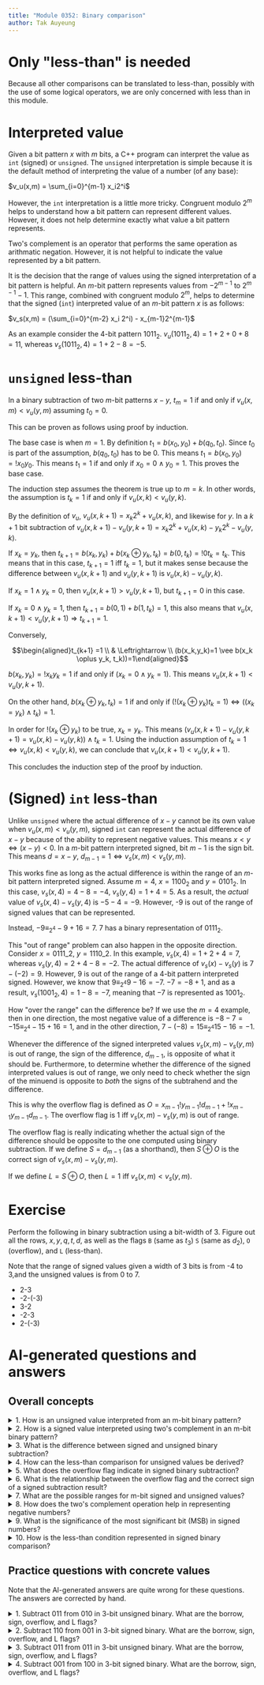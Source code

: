 ```yaml
---
title: "Module 0352: Binary comparison"
author: Tak Auyeung
---
```

# Only "less-than" is needed

Because all other comparisons can be translated to less-than, possibly with the use of some logical operators, we are only concerned with less than in this module.

# Interpreted value

Given a bit pattern $x$ with $m$ bits, a C++ program can interpret the value as `int` (signed) or `unsigned`. The `unsigned` interpretation is simple because it is the default method of interpreting the value of a number (of any base):

$v_u(x,m) = \sum_{i=0}^{m-1} x_i2^i$

However, the `int` interpretation is a little more tricky. Congruent modulo $2^m$ helps to understand how a bit pattern can represent different values. However, it does not help determine exactly what value a bit pattern represents.

Two's complement is an operator that performs the same operation as arithmatic negation. However, it is not helpful to indicate the value represented by a bit pattern.

It is the decision that the range of values using the signed interpretation of a bit pattern is helpful. An $m$-bit pattern represents values from $-2^{m-1}$ to $2^{m-1}-1$. This range, combined with congruent modulo $2^m$, helps to determine that the signed (`int`) interpreted value of an $m$-bit pattern $x$ is as follows:

$v_s(x,m) = (\sum_{i=0}^{m-2} x_i 2^i) - x_{m-1}2^{m-1}$

As an example consider the 4-bit pattern $1011_2$. $v_u(1011_2,4)=1+2+0+8=11$, whereas $v_s(1011_2,4)=1+2-8=-5$.

# `unsigned` less-than

In a binary subtraction of two $m$-bit patterns $x-y$, $t_m=1$ if and only if $v_u(x,m) < v_u(y,m)$ assuming $t_0=0$.

This can be proven as follows using proof by induction.

The base case is when $m=1$. By definition $t_1 = b(x_0,y_0)+b(q_0,t_0)$. Since $t_0$ is part of the assumption, $b(q_0,t_0)$ has to be 0. This means $t_1 = b(x_0,y_0) = !x_0y_0$. This means $t_1 = 1$ if and only if $x_0=0 \wedge y_0=1$. This proves the base case.

The induction step assumes the theorem is true up to $m=k$. In other words, the assumption is $t_k=1$ if and only if $v_u(x,k) < v_u(y,k)$.

By the definition of $v_u$, $v_u(x,k+1) = x_{k}2^{k} + v_u(x,k)$, and likewise for $y$. In a $k+1$ bit subtraction of $v_u(x,k+1)-v_u(y,k+1)=x_{k}2^k + v_u(x,k) - y_k2^k - v_u(y,k)$.

If $x_k=y_k$, then $t_{k+1}=b(x_k,y_k)+b(x_k \oplus y_k,t_k)=b(0,t_k)=!0t_k=t_k$. This means that in this case, $t_{k+1}=1$ iff $t_k=1$, but it makes sense because the difference between $v_u(x,k+1)$ and $v_u(y,k+1)$ is $v_u(x,k)-v_u(y,k)$.

If $x_k=1 \wedge y_k=0$, then $v_u(x,k+1)>v_u(y,k+1)$, but $t_{k+1}=0$ in this case.

If $x_k=0 \wedge y_k=1$, then $t_{k+1}=b(0,1)+b(1,t_k)=1$, this also means that $v_u(x,k+1) < v_u(y,k+1) \Rightarrow t_{k+1}=1$.

Conversely, 

$$\begin{aligned}t_{k+1} =1 \\ 
& \Leftrightarrow \\ 
(b(x_k,y_k)=1 \vee b(x_k \oplus y_k, t_k))=1\end{aligned}$$

$b(x_k,y_k)=!x_ky_k=1$ if and only if $(x_k=0 \wedge y_k=1)$. This means $v_u(x,k+1) < v_u(y,k+1)$. 

On the other hand, $b(x_k \oplus y_k, t_k)=1$ if and only if $(!(x_k \oplus y_k)t_k = 1) \Leftrightarrow ((x_k=y_k) \wedge t_k)=1$. 

In order for $!(x_k \oplus y_k)$ to be true, $x_k=y_k$. This means $(v_u(x,k+1)-v_u(y,k+1) = v_u(x,k)-v_u(y,k)) \wedge t_k=1$. Using the induction assumption of $t_k=1 \Leftrightarrow v_u(x,k) < v_u(y,k)$, we can conclude that $v_u(x,k+1) < v_u(y,k+1)$.

This concludes the induction step of the proof by induction.

# (Signed) `int` less-than

Unlike `unsigned` where the actual difference of $x-y$ cannot be its own value when $v_u(x,m)<v_u(y,m)$, signed `int` can represent the actual difference of $x-y$ because of the ability to represent negative values. This means $x < y \Leftrightarrow (x-y) < 0$. In a $m$-bit pattern interpreted signed, bit $m-1$ is the sign bit. This means $d=x-y$, $d_{m-1}=1 \Leftrightarrow v_s(x,m) < v_s(y,m)$.

This works fine as long as the actual difference is within the range of an $m$-bit pattern interpreted signed. Assume $m=4$, $x=1100_2$ and $y=0101_2$. In this case, $v_s(x,4)=4-8=-4$, $v_s(y,4)=1+4=5$. As a result, the *actual* value of $v_s(x,4)-v_s(y,4)$ is $-5-4=-9$. However, -9 is out of the range of signed values that can be represented. 

Instead, $-9 \equiv_{2^4} -9+16=7$. $7$ has a binary representation of $0111_2$.

This "out of range" problem can also happen in the opposite direction. Consider $x=0111\_{2}$, 
$y=1110\_{2}$. 
In this example, $v_s(x,4)=1+2+4=7$, whereas $v_s(y,4)=2+4-8=-2$. The actual difference of $v_s(x)-v_s(y)$ is $7-(-2)=9$. However, 9 is out of the range of a 4-bit pattern interpreted signed. However, we know that $9 \equiv_{2^4} 9-16 = -7$. $-7 = -8+1$, and as a result, $v_s(1001_2,4)=1-8=-7$, meaning that $-7$ is represented as $1001_2$.

How "over the range" can the difference be? If we use the $m=4$ example, then in one direction, the most negative value of a difference is $-8-7=-15 \equiv_{2^4} -15+16 = 1$, and in the other direction, $7-(-8)=15 \equiv_{2^4} 15-16 = -1$. 

Whenever the difference of the signed interpreted values $v_s(x,m)-v_s(y,m)$ is out of range, the sign of the difference, $d_{m-1}$, is opposite of what it should be. Furthermore, to determine whether the difference of the signed interpreted values is out of range, we only need to check whether the sign of the minuend is opposite to *both* the signs of the subtrahend and the difference.

This is why the overflow flag is defined as $O=x_{m-1}!y_{m-1}!d_{m-1}+!x_{m-1}y_{m-1}d_{m-1}$. The overflow flag is 1 iff $v_s(x,m)-v_s(y,m)$ is out of range.

The overflow flag is really indicating whether the actual sign of the difference should be opposite to the one computed using binary subtraction. If we define $S=d_{m-1}$ (as a shorthand), then $S \oplus O$ is the correct sign of $v_s(x,m)-v_s(y,m)$.

If we define $L=S \oplus O$, then $L=1$ iff $v_s(x,m) < v_s(y,m)$.

# Exercise

Perform the following in binary subtraction using a bit-width of 3. Figure out all the rows, $x,y,q,t,d$, as well as the flags `B` (same as $t_3$) `S` (same as $d_2$), `O` (overflow), and `L` (less-than).

Note that the range of signed values given a width of 3 bits is from -4 to 3,and the unsigned values is from 0 to 7.

* 2-3
* -2-(-3)
* 3-2
* -2-3
* 2-(-3)

# AI-generated questions and answers

## Overall concepts

<details>
  <summary>1. How is an unsigned value interpreted from an m-bit binary pattern?</summary>
  <p>The unsigned interpretation of an m-bit binary pattern $x$ is calculated as:</p>
  <p>$v_u(x, m) = \sum_{i=0}^{m-1} x_i 2^i$</p>
</details>

<details>
  <summary>2. How is a signed value interpreted using two's complement in an m-bit binary pattern?</summary>
  <p>The signed interpretation of an m-bit binary pattern $x$ is given by:</p>
  <p>$v_s(x, m) = \left( \sum_{i=0}^{m-2} x_i 2^i \right) - x_{m-1} 2^{m-1}$, where the most significant bit ($x_{m-1}$) is treated as the sign bit.</p>
</details>

<details>
  <summary>3. What is the difference between signed and unsigned binary subtraction?</summary>
  <p>In unsigned subtraction, the result cannot represent a negative value, while in signed subtraction, the result can represent a negative value because of two's complement. Signed binary subtraction uses the sign bit (the most significant bit) to determine if the result is negative.</p>
</details>

<details>
  <summary>4. How can the less-than comparison for unsigned values be derived?</summary>
  <p>The less-than comparison for unsigned values can be derived by binary subtraction. Specifically, $t_m = 1$ if and only if $v_u(x, m) < v_u(y, m)$ for an m-bit binary subtraction.</p>
</details>

<details>
  <summary>5. What does the overflow flag indicate in signed binary subtraction?</summary>
  <p>The overflow flag indicates whether the difference between two signed numbers is out of range, meaning that the sign of the result is opposite to what it should be. The overflow flag is calculated as:</p>
  <p>$O = x_{m-1} \neg y_{m-1} \neg d_{m-1} + \neg x_{m-1} y_{m-1} d_{m-1}$</p>
</details>

<details>
  <summary>6. What is the relationship between the overflow flag and the correct sign of a signed subtraction result?</summary>
  <p>The correct sign of a signed subtraction result can be determined by the expression $S \oplus O$, where $S$ is the sign bit of the difference, and $O$ is the overflow flag. This expression provides the correct sign of the result.</p>
</details>

<details>
  <summary>7. What are the possible ranges for m-bit signed and unsigned values?</summary>
  <p>For an m-bit signed value, the range is from $-2^{m-1}$ to $2^{m-1} - 1$. For an m-bit unsigned value, the range is from 0 to $2^m - 1$.</p>
</details>

<details>
  <summary>8. How does the two's complement operation help in representing negative numbers?</summary>
  <p>The two's complement operation effectively negates a binary number by flipping all the bits and adding 1. It allows negative numbers to be represented in binary, and in the context of signed numbers, it ensures that arithmetic operations like addition and subtraction work as expected.</p>
</details>

<details>
  <summary>9. What is the significance of the most significant bit (MSB) in signed numbers?</summary>
  <p>The most significant bit (MSB) in signed numbers is used as the sign bit. If the MSB is 1, the number is negative; if it is 0, the number is positive. This bit plays a crucial role in determining the value of the number in two's complement representation.</p>
</details>

<details>
  <summary>10. How is the less-than condition represented in signed binary comparison?</summary>
  <p>The less-than condition in signed binary comparison is determined by the expression $L = S \oplus O$, where $L = 1$ if $v_s(x, m) < v_s(y, m)$. This condition checks whether the signed difference between two numbers is negative.</p>
</details>

## Practice questions with concrete values

Note that the AI-generated answers are quite wrong for these questions. The answers are corrected by hand.

<details>
  <summary>1. Subtract 011 from 010 in 3-bit unsigned binary. What are the borrow, sign, overflow, and L flags?</summary>
  <p>
    <strong>Subtraction:</strong> <code>010 - 011</code> = <code>111</code> (unsigned: 7, signed: -1) <br>
    <strong>Borrow Bit (B):</strong> 1 <br>
    <strong>Sign Bit (S):</strong> 1 <br>
    <strong>Overflow Bit (O):</strong> 0 <br>
    <strong>L Flag (Less-than):</strong> 1 <br>
    Result: Since <code>010 < 011</code>, the less-than condition holds in both signed and unsigned comparisons.
  </p>
</details>

<details>
  <summary>2. Subtract 110 from 001 in 3-bit signed binary. What are the borrow, sign, overflow, and L flags?</summary>
  <p>
    <strong>Subtraction:</strong> <code>001 - 110</code> = <code>011</code> (unsigned: 3, signed: 3) <br>
    <strong>Borrow Bit (B):</strong> 1 <br>
    <strong>Sign Bit (S):</strong> 0 <br>
    <strong>Overflow Bit (O):</strong> 0 <br>
    <strong>L Flag (Less-than):</strong> 0 <br>
    Result: <code>001</code> is not less than <code>110</code> in signed interpretation, but <code>001</code> is less than <code>110</code> in unsigned interpretation.
  </p>
</details>

<details>
  <summary>3. Subtract 011 from 011 in 3-bit unsigned binary. What are the borrow, sign, overflow, and L flags?</summary>
  <p>
    <strong>Subtraction:</strong> <code>011 - 011</code> = <code>000</code> (unsigned: 0) <br>
    <strong>Borrow Bit (B):</strong> 0 <br>
    <strong>Sign Bit (S):</strong> 0 <br>
    <strong>Overflow Bit (O):</strong> 0 <br>
    <strong>L Flag (Less-than):</strong> 0 <br>
    Result: The numbers are equal, so less-than is not true.
  </p>
</details>

<details>
  <summary>4. Subtract 001 from 100 in 3-bit signed binary. What are the borrow, sign, overflow, and L flags?</summary>
  <p>
    <strong>Subtraction:</strong> <code>100 - 001</code> = <code>011</code> (signed and unsigned: 3) <br>
    <strong>Borrow Bit (B):</strong> 0 <br>
    <strong>Sign Bit (S):</strong> 0 <br>
    <strong>Overflow Bit (O):</strong> 1 <br>
    <strong>L Flag (Less-than):</strong> 1 <br>
    Result: <code>100</code> is less than <code>001</code> in signed form, <code>100</code> is not less than <code>001</code> in unsigned form.
  </p>
</details>



